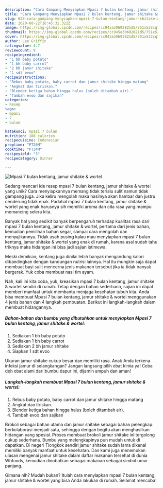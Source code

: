 ```yaml
---
description: "Cara Gampang Menyiapkan Mpasi 7 bulan kentang, jamur shitake &amp;amp; wortel, Sempurna"
title: "Cara Gampang Menyiapkan Mpasi 7 bulan kentang, jamur shitake &amp;amp; wortel, Sempurna"
slug: 628-cara-gampang-menyiapkan-mpasi-7-bulan-kentang-jamur-shitake-and-amp-wortel-sempurna
date: 2020-08-22T16:45:32.322Z
image: https://img-global.cpcdn.com/recipes/cc945a30692821d5/751x532cq70/mpasi-7-bulan-kentang-jamur-shitake-wortel-foto-resep-utama.jpg
thumbnail: https://img-global.cpcdn.com/recipes/cc945a30692821d5/751x532cq70/mpasi-7-bulan-kentang-jamur-shitake-wortel-foto-resep-utama.jpg
cover: https://img-global.cpcdn.com/recipes/cc945a30692821d5/751x532cq70/mpasi-7-bulan-kentang-jamur-shitake-wortel-foto-resep-utama.jpg
author: Leo Griffin
ratingvalue: 4.7
reviewcount: 9
recipeingredient:
- "1 bh baby potato"
- "1 bh baby carrot"
- "2 bh jamur shitake"
- "1 sdt evoo"
recipeinstructions:
- "Rebus baby potato, baby carrot dan jamur shitake hingga matang"
- "Angkat dan tiriskan."
- "Blender ketiga bahan hingga halus (boleh ditambah air)."
- "Tambah evoo dan sajikan"
categories:
- Resep
tags:
- mpasi
- 7
- bulan

katakunci: mpasi 7 bulan 
nutrition: 188 calories
recipecuisine: Indonesian
preptime: "PT20M"
cooktime: "PT34M"
recipeyield: "3"
recipecategory: Dinner

---
```



![Mpasi 7 bulan kentang, jamur shitake &amp; wortel](https://img-global.cpcdn.com/recipes/cc945a30692821d5/751x532cq70/mpasi-7-bulan-kentang-jamur-shitake-wortel-foto-resep-utama.jpg)

Sedang mencari ide resep mpasi 7 bulan kentang, jamur shitake &amp; wortel yang unik? Cara menyiapkannya memang tidak terlalu sulit namun tidak gampang juga. Jika keliru mengolah maka hasilnya akan hambar dan justru cenderung tidak enak. Padahal mpasi 7 bulan kentang, jamur shitake &amp; wortel yang enak harusnya sih memiliki aroma dan cita rasa yang mampu memancing selera kita.

Banyak hal yang sedikit banyak berpengaruh terhadap kualitas rasa dari mpasi 7 bulan kentang, jamur shitake &amp; wortel, pertama dari jenis bahan, kemudian pemilihan bahan segar, sampai cara mengolah dan menyajikannya. Tidak usah pusing kalau mau menyiapkan mpasi 7 bulan kentang, jamur shitake &amp; wortel yang enak di rumah, karena asal sudah tahu triknya maka hidangan ini bisa jadi sajian istimewa.

Meski demikian, kentang juga dinilai lebih banyak mengandung kalori dibandingkan dengan kandungan nutrisi lainnya. Hal itu mungkin saja dapat membuat bayi sulit mencerna jenis makanan tersebut jika ia tidak banyak bergerak. Yuk coba membuat nasi tim ayam.


Nah, kali ini kita coba, yuk, kreasikan mpasi 7 bulan kentang, jamur shitake &amp; wortel sendiri di rumah. Tetap dengan bahan sederhana, sajian ini dapat memberi manfaat untuk membantu menjaga kesehatan tubuh kita. Anda bisa membuat Mpasi 7 bulan kentang, jamur shitake &amp; wortel menggunakan 4 jenis bahan dan 4 langkah pembuatan. Berikut ini langkah-langkah dalam membuat hidangannya.

<!--inarticleads1-->

##### Bahan-bahan dan bumbu yang dibutuhkan untuk menyiapkan Mpasi 7 bulan kentang, jamur shitake &amp; wortel:

1. Sediakan 1 bh baby potato
1. Sediakan 1 bh baby carrot
1. Sediakan 2 bh jamur shitake
1. Siapkan 1 sdt evoo


Ukuran jamur shitake cukup besar dan memiliki rasa. Anak Anda terkena infeksi jamur di selangkangan? Jangan langsung pilih obat kimia ya! Coba deh obat alami dari bumbu dapur ini, dijamin ampuh dan aman! 

<!--inarticleads2-->

##### Langkah-langkah membuat Mpasi 7 bulan kentang, jamur shitake &amp; wortel:

1. Rebus baby potato, baby carrot dan jamur shitake hingga matang
1. Angkat dan tiriskan.
1. Blender ketiga bahan hingga halus (boleh ditambah air).
1. Tambah evoo dan sajikan


Brokoli sebagai bahan utama dan jamur shitake sebagai bahan pelengkap berkolaborasi menjadi satu, sehingga dengan begitu akan menghasilkan hidangan yang spesial. Proses membuat brokoli jamur shitake ini tergolong cukup sederhana. Bumbu yang melengkapinya pun mudah untuk di dapatkan. Di negeri Tiongkok sendiri jamur shitake sudah lama dikenal memiliki banyak manfaat untuk kesehatan. Dan kami juga menemukan ulasan mengenai jamur shitake dalam daftar makanan tersehat di dunia Whfoods, kemudian dinobatkan sebagai makanan sebagai simbol umur panjang. 

Gimana nih? Mudah bukan? Itulah cara menyiapkan mpasi 7 bulan kentang, jamur shitake &amp; wortel yang bisa Anda lakukan di rumah. Selamat mencoba!
